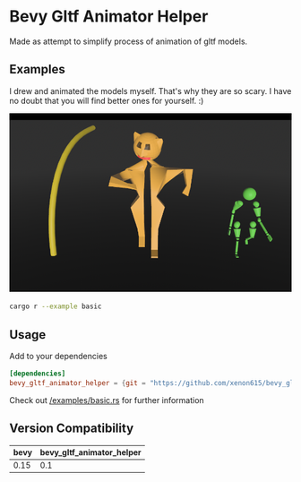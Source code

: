 # Bevy Gltf Animator Helper
Made as attempt to simplify process of animation of gltf models. 

## Examples
I drew and animated the models myself. That's why they are so scary. I have no doubt that you will find better ones for yourself. :)

![scary models](img/image.png)

```sh
cargo r --example basic
```

## Usage
Add to your dependencies

```toml
[dependencies]
bevy_gltf_animator_helper = {git = "https://github.com/xenon615/bevy_gltf_animator_helper", branch="v0.1"}
```  
Check out  [/examples/basic.rs](/examples/basic.rs) for further information

## Version Compatibility
| bevy | bevy_gltf_animator_helper |
| ---- | ------------------------- |
| 0.15 | 0.1                       |







